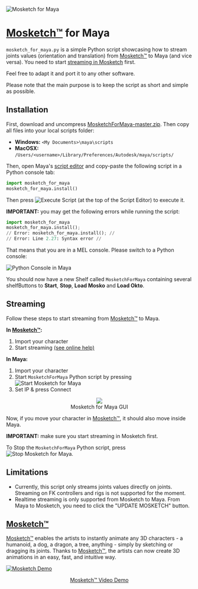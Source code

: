 ![Mosketch for Maya](https://user-images.githubusercontent.com/7549728/28314038-58406cb0-6bb9-11e7-87bc-47d7f9e3d46d.png)

# [Mosketch&trade;](https://www.mokastudio.com) for Maya
```mosketch_for_maya.py``` is a simple Python script showcasing how to stream joints values (orientation and translation) from [Mosketch&trade;](https://www.mokastudio.com) to Maya (and vice versa). You need to start [streaming in Mosketch](http://support.mokastudio.com/support/solutions/articles/6000176455-streaming) first.

Feel free to adapt it and port it to any other software.

Please note that the main purpose is to keep the script as short and simple as possible.

## Installation
First, download and uncompress [MosketchForMaya-master.zip](https://github.com/MokaStudio/MosketchForMaya/archive/master.zip). Then copy all files into your local scripts folder:
* __Windows:__ ```<My Documents>\maya\scripts```
* __MacOSX:__ ```/Users/<username>/Library/Preferences/Autodesk/maya/scripts/```

Then, open Maya's [script editor](https://knowledge.autodesk.com/support/maya/learn-explore/caas/CloudHelp/cloudhelp/2017/ENU/Maya/files/GUID-7C861047-C7E0-4780-ACB5-752CD22AB02E-htm.html) and copy-paste the following script in a Python console tab:
```python
import mosketch_for_maya
mosketch_for_maya.install()
```
Then press ![Execute Script](https://user-images.githubusercontent.com/7549728/28462913-d907f49c-6e1d-11e7-9b70-6c71b69b41e8.png) (at the top of the Script Editor) to execute it.

__IMPORTANT:__ you may get the following errors while running the script:
```python
import mosketch_for_maya
mosketch_for_maya.install();
// Error: mosketch_for_maya.install(); // 
// Error: Line 2.27: Syntax error //
```
That means that you are in a MEL console. Please switch to a Python console:

![Python Console in Maya](https://user-images.githubusercontent.com/7549728/34869610-b8fb68c0-f787-11e7-9eea-083186c13be8.png)

You should now have a new Shelf called ```MosketchForMaya``` containing several shelfButtons to __Start__, __Stop__, __Load Mosko__ and __Load Okto__.

## Streaming
Follow these steps to start streaming from [Mosketch&trade;](https://www.mokastudio.com) to Maya.

__In [Mosketch&trade;](https://www.mokastudio.com):__ 
1. Import your character
2. Start streaming [(see online help)](http://support.mokastudio.com/support/solutions/articles/6000176455-streaming)

__In Maya:__
1. Import your character
2. Start ```MosketchForMaya``` Python script by pressing ![Start Mosketch for Maya](https://user-images.githubusercontent.com/7549728/28462640-558a38a6-6e1c-11e7-9d34-b466f11eabe6.png)
3. Set IP & press Connect
<p align="center">
<img src ="https://user-images.githubusercontent.com/7549728/28316712-30d73518-6bc4-11e7-8242-6f8fdb1090f2.png" /><br>
Mosketch for Maya GUI
</p>

Now, if you move your character in [Mosketch&trade;](https://www.mokastudio.com), it should also move inside Maya.

__IMPORTANT:__ make sure you start streaming in Mosketch first.

To Stop the ```MosketchForMaya``` Python script, press ![Stop Mosketch for Maya](https://user-images.githubusercontent.com/7549728/28462639-5588ad60-6e1c-11e7-9588-c3878a4c606d.png).

## Limitations
* Currently, this script only streams joints values directly on joints. Streaming on FK controllers and rigs is not supported for the moment.
* Realtime streaming is only supported from Mosketch to Maya. From Maya to Mosketch, you need to click the "UPDATE MOSKETCH" button.

## [Mosketch&trade;](https://www.mokastudio.com)
[Mosketch&trade;](https://www.mokastudio.com) enables the artists to instantly animate any 3D characters - a humanoid, a dog, a dragon, a  tree, anything - simply by sketching or dragging its joints. 
Thanks to [Mosketch&trade;](https://www.mokastudio.com), the artists can now create 3D animations in an easy, fast, and intuitive way.

[![Mosketch Demo](https://user-images.githubusercontent.com/7549728/28310538-137f0656-6bad-11e7-826a-7b971637dbf5.png)](https://player.vimeo.com/video/205231700?autoplay=1)
<p align="center">
<a href="https://vimeo.com/205231700">Mosketch&trade; Video Demo</a>
</p>
